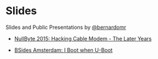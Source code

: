 # Slides
Slides and Public Presentations by [@bernardomr](https://twitter.com/bernardomr)

- [NullByte 2015: Hacking Cable Modem - The Later Years](https://github.com/bmaia/slides/raw/master/nullbyte_2015-hacking_cable_modems_the_later_years.pdf)

- [BSides Amsterdam: I Boot when U-Boot](https://github.com/bmaia/slides/raw/master/bsidesams_2017-i-boot-when-u-boot.pdf)

